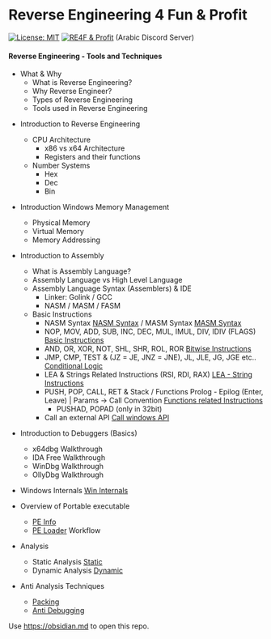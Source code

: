 # Reverse Engineering 4 Fun & Profit
[![License: MIT](https://img.shields.io/badge/License-MIT-blue.svg)](https://opensource.org/licenses/MIT)
[![RE4F & Profit](https://img.shields.io/badge/discord-blue.svg?logo=discord&logoColor=f5f5f5)](https://discord.gg/2GZBkXnrjQ) (Arabic Discord Server)
#### Reverse Engineering - Tools and Techniques

- What & Why
	- What is Reverse Engineering?
    - Why Reverse Engineer?
    - Types of Reverse Engineering
    - Tools used in Reverse Engineering

* Introduction to Reverse Engineering
	* CPU Architecture
		* x86 vs x64 Architecture
		* Registers and their functions
	* Number Systems
		* Hex
		* Dec
		* Bin

* Introduction Windows Memory Management
	* Physical Memory
	* Virtual Memory
	* Memory Addressing

* Introduction to Assembly
	* What is Assembly Language?
	* Assembly Language vs High Level Language
	* Assembly Language Syntax (Assemblers) & IDE
		* Linker: Golink / GCC 
		* NASM / MASM / FASM
	* Basic Instructions 
		* NASM Syntax [NASM Syntax](Into2Asm/NASM%20Syntax.md) / MASM Syntax [MASM Syntax](Into2Asm/MASM%20Syntax.md)
		* NOP, MOV, ADD, SUB, INC, DEC, MUL, IMUL, DIV, IDIV (FLAGS) [Basic Instructions](Into2Asm/Basic%20Instructions.md)
		* AND, OR, XOR, NOT, SHL, SHR, ROL, ROR [Bitwise Instructions](Into2Asm/Bitwise%20Instructions.md)
		* JMP, CMP, TEST & (JZ = JE, JNZ = JNE), JL, JLE, JG, JGE etc.. [Conditional Logic](Into2Asm/Conditional%20Logic.md)
		* LEA & Strings Related Instructions (RSI, RDI, RAX) [LEA - String Instructions](Into2Asm/LEA%20-%20String%20Instructions.md)
		* PUSH, POP, CALL, RET & Stack / Functions Prolog - Epilog (Enter, Leave) | Params  -> Call Convention [Functions related Instructions](Into2Asm/Functions%20related%20Instructions.md)
			* PUSHAD, POPAD (only in 32bit)
		* Call an external API [Call windows API](Into2Asm/Call%20windows%20API.md)

* Introduction to Debuggers (Basics)
	* x64dbg Walkthrough
	* IDA Free Walkthrough
	* WinDbg Walkthrough
	* OllyDbg Walkthrough

* Windows Internals [Win Internals](Windows%20Internals/Win%20Internals.md)

* Overview of Portable executable 
	* [PE Info](PE%20Files/PE%20Info.md)
	* [PE Loader](PE%20Files/PE%20Loader.md) Workflow

- Analysis 
	- Static Analysis [Static](Analysis/Static.md)
	- Dynamic Analysis [Dynamic](Analysis/Dynamic.md)

- Anti Analysis Techniques
	- [Packing](Anti%20Analysis/Packing.md)
	- [Anti Debugging](Anti%20Analysis/Anti%20Debugging.md)


Use https://obsidian.md to open this repo.